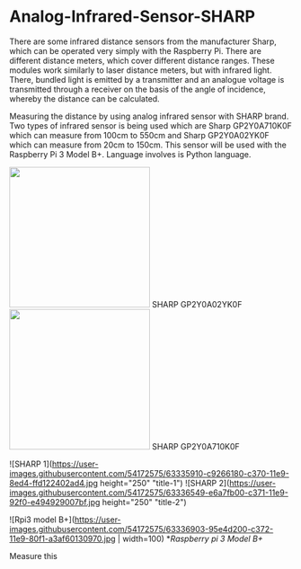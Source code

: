 # Analog-Infrared-Sensor-SHARP
There are some infrared distance sensors from the manufacturer Sharp, which can be operated very simply with the Raspberry Pi. There are different distance meters, which cover different distance ranges. These modules work similarly to laser distance meters, but with infrared light. There, bundled light is emitted by a transmitter and an analogue voltage is transmitted through a receiver on the basis of the angle of incidence, whereby the distance can be calculated.

Measuring the distance by using analog infrared sensor with SHARP brand. Two types of infrared sensor is being used which are Sharp GP2Y0A710K0F which can measure from 100cm to 550cm and  Sharp GP2Y0A02YK0F which can measure from 20cm to 150cm. This sensor will be used with the Raspberry Pi 3 Model B+. Language involves is Python language.

<img src="https://user-images.githubusercontent.com/54172575/63335910-c9266180-c370-11e9-8ed4-ffd122402ad4.jpg" height="250">
SHARP GP2Y0A02YK0F

<img src="https://user-images.githubusercontent.com/54172575/63336549-e6a7fb00-c371-11e9-92f0-e494929007bf.jpg" height="250">
SHARP GP2Y0A710K0F

![SHARP 1](https://user-images.githubusercontent.com/54172575/63335910-c9266180-c370-11e9-8ed4-ffd122402ad4.jpg height="250" "title-1") ![SHARP 2](https://user-images.githubusercontent.com/54172575/63336549-e6a7fb00-c371-11e9-92f0-e494929007bf.jpg height="250" "title-2")


![Rpi3 model B+](https://user-images.githubusercontent.com/54172575/63336903-95e4d200-c372-11e9-80f1-a3af60130970.jpg | width=100)
**Raspberry pi 3 Model B+*

Measure this
